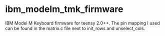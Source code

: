 # ibm_modelm_tmk_firmware
IBM Model M Keyboard firmware for teensy 2.0++. The pin mapping I used can be found in the matrix.c file next to init_rows and unselect_cols.
